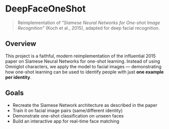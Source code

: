 # DeepFaceOneShot

>  Reimplementation of *"Siamese Neural Networks for One-shot Image Recognition"* (Koch et al., 2015), adapted for deep facial recognition.

## Overview

This project is a faithful, modern reimplementation of the influential 2015 paper on Siamese Neural Networks for one-shot learning. Instead of using Omniglot characters, we apply the model to facial images — demonstrating how one-shot learning can be used to identify people with just **one example per identity**.

## Goals

- Recreate the Siamese Network architecture as described in the paper
- Train it on facial image pairs (same/different identity)
- Demonstrate one-shot classification on unseen faces
- Build an interactive app for real-time face matching
